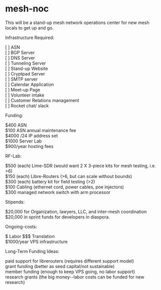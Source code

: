 # mesh-noc
This will be a stand-up mesh network operations center for new mesh locals to get up and go.  

Infrastructure Required:  

[ ] ASN  
[ ] BGP Server  
[ ] DNS Server  
[ ] Tunneling Server  
[ ] Stand-up Website  
[ ] Cryptpad Server  
[ ] SMTP server  
[ ] Calendar Application  
[ ] Meet-up Page  
[ ] Volunteer intake  
[ ] Customer Relations management  
[ ] Rocket chat/ slack  
  
Funding:

$400 ASN  
$100 ASN annual maintenance fee  
$4000 /24 IP address set  
$1000 Server Lab  
$900/year hosting fees  

RF-Lab:  

$500 (each) Lime-SDR (would want 2 X 3-piece kits for mesh testing, i.e. >6)  
$150 (each) Libre-Routers (>6, but can scale without bounds)  
$300 (each) battery kit for field testing (>2)  
$100 Cabling (ethernet cord, power cables, poe injectors)  
$300 managed network switch with arm processor  

Stipends:  

$20,000 for Organization, lawyers, LLC, and inter-mesh coordination  
$20,000 in sprint funds for developers in diaspora.  

Ongoing-costs:  

$$$$$ Labor
$$$ Translation  
$1000/year VPS infrastructure  

Long-Term Funding Ideas:  

paid support for librerouters (requires different support model)  
grant funding (better as seed capital/not sustainable)  
member funding (enough to keep VPS going, no labor support)  
research grants (the big money--labor costs can be funded for new research)  



